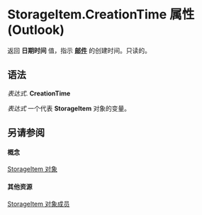 
# StorageItem.CreationTime 属性 (Outlook)

返回 **日期时间** 值，指示 **[邮件](41776bc3-b838-2755-fd6b-3b5012fb9ae5.md)** 的创建时间。只读的。


## 语法

 _表达式_. **CreationTime**

 _表达式_ 一个代表 **StorageItem** 对象的变量。


## 另请参阅


#### 概念


[StorageItem 对象](41776bc3-b838-2755-fd6b-3b5012fb9ae5.md)
#### 其他资源


[StorageItem 对象成员](450983cc-543f-a832-d9bb-06911b0b0ce4.md)